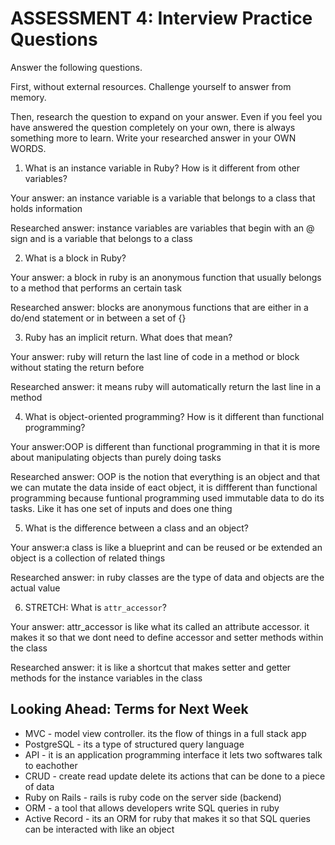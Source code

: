 # ASSESSMENT 4: Interview Practice Questions
Answer the following questions.

First, without external resources. Challenge yourself to answer from memory.

Then, research the question to expand on your answer. Even if you feel you have answered the question completely on your own, there is always something more to learn. Write your researched answer in your OWN WORDS.  

1. What is an instance variable in Ruby? How is it different from other variables?

  Your answer: an instance variable is a variable that belongs to a class that holds information 

  Researched answer: instance variables are variables that begin with an @ sign and is a variable that belongs to a class 


2. What is a block in Ruby?

  Your answer: a block in ruby is an anonymous function that usually belongs to a method that performs an certain task

  Researched answer: blocks are anonymous functions that are either in a do/end statement or in between a set of {}



3. Ruby has an implicit return. What does that mean?

  Your answer: ruby will return the last line of code in a method or block without stating the return before 

  Researched answer: it means ruby will automatically return the last line in a method



4. What is object-oriented programming? How is it different than functional programming?

  Your answer:OOP is different than functional programming in that it is more about manipulating objects than purely doing tasks

  Researched answer: OOP is the notion that everything is an object and that we can mutate the data inside of eact object,  it is diffferent than functional programming because funtional programming used immutable data to do its tasks.  Like it has one set of inputs and does one thing 



5. What is the difference between a class and an object?

  Your answer:a class is like a blueprint and can be reused or be extended an object is a collection of related things 

  Researched answer: in ruby classes are the type of data and objects are the actual value 



6. STRETCH: What is `attr_accessor`?

  Your answer: attr_accessor is like what its called an attribute accessor. it makes it so that we dont need to define accessor and setter methods within the class

  Researched answer: it is like a shortcut that makes setter and getter methods for the instance variables in the class



## Looking Ahead: Terms for Next Week
- MVC - model view controller. its the flow of things in a full stack app
- PostgreSQL - its a type of structured query language
- API - it is an application programming interface it lets two softwares talk to eachother 
- CRUD - create read update delete its actions that can be done to a piece of data
- Ruby on Rails - rails is ruby code on the server side (backend)
- ORM - a tool that allows developers write SQL queries in ruby 
- Active Record - its an ORM for ruby that makes it so that SQL queries can be interacted with like an object 
